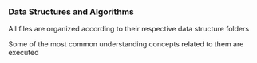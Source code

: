 ### Data Structures and Algorithms 

All files are organized according to their respective data structure folders

Some of the most common understanding concepts related to them are executed
